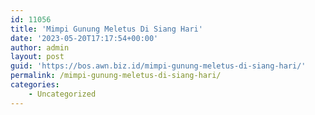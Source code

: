 ```yaml
---
id: 11056
title: 'Mimpi Gunung Meletus Di Siang Hari'
date: '2023-05-20T17:17:54+00:00'
author: admin
layout: post
guid: 'https://bos.awn.biz.id/mimpi-gunung-meletus-di-siang-hari/'
permalink: /mimpi-gunung-meletus-di-siang-hari/
categories:
    - Uncategorized
---
```


